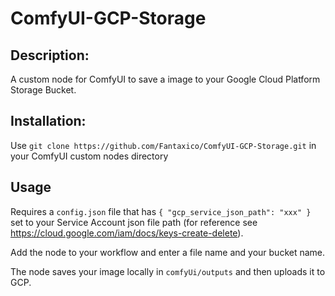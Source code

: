 # ComfyUI-GCP-Storage

## Description:

A custom node for ComfyUI to save a image to your Google Cloud Platform Storage Bucket.

## Installation:

Use `git clone https://github.com/Fantaxico/ComfyUI-GCP-Storage.git` in your ComfyUI custom nodes directory

## Usage

Requires a `config.json` file that has `{ "gcp_service_json_path": "xxx" }` set to your Service Account json file path (for reference see https://cloud.google.com/iam/docs/keys-create-delete).

Add the node to your workflow and enter a file name and your bucket name.

The node saves your image locally in `comfyUi/outputs` and then uploads it to GCP.
